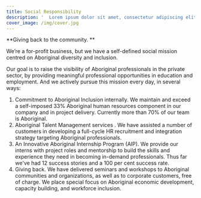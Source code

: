```yaml
---
title: Social Responsibility
description: '  Lorem ipsum dolor sit amet, consectetur adipiscing elit. Phasellus sit amet iaculis elit. Nam semper ut arcu non placerat. Praesent nibh massa varius.'
cover_image: /img/cover.jpg
---
```

**Giving back to the community. **

We’re a for-profit business, but we have a self-defined social mission centred on Aboriginal diversity and inclusion.

Our goal is to raise the visibility of Aboriginal professionals in the private sector, by providing meaningful professional opportunities in education and employment. And we actively pursue this mission every day, in several ways:

1. Commitment to Aboriginal Inclusion internally. We maintain and exceed a self-imposed 33% Aboriginal human resources component in our company and in project delivery. Currently more than 70% of our team is Aboriginal. 
2. Aboriginal Talent Management services . We have assisted a number of customers in developing a full-cycle HR recruitment and integration strategy targeting Aboriginal professionals. 
3. An Innovative Aboriginal Internship Program (AIP). We provide our interns with project roles and mentorship to build the skills and experience they need in becoming in-demand professionals. Thus far we've had 12 success stories and a 100 per cent success rate. 
4. Giving back. We have delivered seminars and workshops to Aboriginal communities and organizations, as well as to corporate customers, free of charge. We place special focus on Aboriginal economic development, capacity building, and workforce inclusion.
